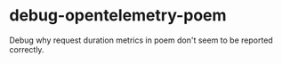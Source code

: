 # debug-opentelemetry-poem
Debug why request duration metrics in poem don't seem to be reported correctly.
